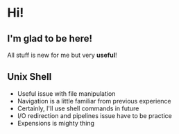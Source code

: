 # Hi!
## I'm glad to be here!
All stuff is new for me but very **useful**!

## Unix Shell


- Useful issue with file manipulation
- Navigation is a little familiar from previous experience
- Certainly, I'll use shell commands in future
- I/O redirection and pipelines issue have to be practice 
- Expensions is mighty thing

